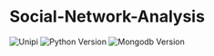 # Social-Network-Analysis

![Unipi](https://img.shields.io/badge/Unipi-Social%20Network%20Analysis-orange.svg) ![Python Version](https://img.shields.io/badge/python-2.7-brightgreen.svg) ![Mongodb Version](https://img.shields.io/badge/mongodb-v3.6.4-ff69b4.svg)
